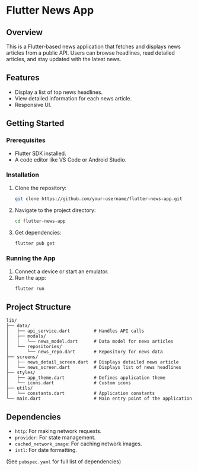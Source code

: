 # Flutter News App

## Overview
This is a Flutter-based news application that fetches and displays news articles from a public API. Users can browse headlines, read detailed articles, and stay updated with the latest news.

## Features
- Display a list of top news headlines.
- View detailed information for each news article.
- Responsive UI.

## Getting Started

### Prerequisites
- Flutter SDK installed.
- A code editor like VS Code or Android Studio.

### Installation
1. Clone the repository:
   ```bash
   git clone https://github.com/your-username/flutter-news-app.git
   ```
2. Navigate to the project directory:
   ```bash
   cd flutter-news-app
   ```
3. Get dependencies:
   ```bash
   flutter pub get
   ```

### Running the App
1. Connect a device or start an emulator.
2. Run the app:
   ```bash
   flutter run
   ```

## Project Structure
```
lib/
├── data/
│   ├── api_service.dart         # Handles API calls
│   ├── modals/
│   │   └── news_model.dart      # Data model for news articles
│   └── repositories/
│       └── news_repo.dart       # Repository for news data
├── screens/
│   ├── news_detail_screen.dart  # Displays detailed news article
│   └── news_screen.dart         # Displays list of news headlines
├── styles/
│   ├── app_theme.dart           # Defines application theme
│   └── icons.dart               # Custom icons
├── utils/
│   └── constants.dart           # Application constants
└── main.dart                    # Main entry point of the application
```

## Dependencies
- `http`: For making network requests.
- `provider`: For state management.
- `cached_network_image`: For caching network images.
- `intl`: For date formatting.

(See `pubspec.yaml` for full list of dependencies)
